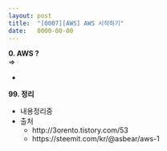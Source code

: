 ```yaml
---
layout: post
title:  "[0007][AWS] AWS 시작하기"
date:   0000-00-00
---
```


**0. AWS ?**
<br>
=> 

<ul class="circle lm20">
  <li>
    <pre class="prettyprint"></pre>
  </li>
</ul>

**99. 정리**
<ul class="circle lm20">
  <li>내용정리중</li>
  <li>출처
    <ul class="disc lm30">
      <li>http://3orento.tistory.com/53</li>
      <li>https://steemit.com/kr/@asbear/aws-1</li>
    </ul>
  </li>
</ul>
